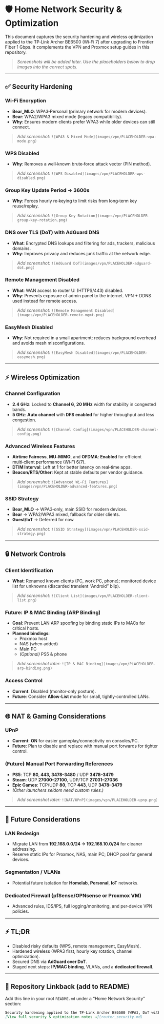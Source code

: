 # 🛡️ Home Network Security & Optimization

This document captures the security hardening and wireless optimization applied to the TP‑Link Archer BE6500 (Wi‑Fi 7) after upgrading to Frontier Fiber 1 Gbps. It complements the VPN and Proxmox setup guides in this repository.

> _Screenshots will be added later. Use the placeholders below to drop images into the correct spots._

---

## ✅ Security Hardening

### Wi‑Fi Encryption
- **Bear_MLO**: WPA3‑Personal (primary network for modern devices).  
- **Bear**: WPA2/WPA3 mixed mode (legacy compatibility).  
- **Why**: Ensures modern clients prefer WPA3 while older devices can still connect.

> _Add screenshot:_ `![WPA3 & Mixed Mode](images/vpn/PLACEHOLDER-wpa-mode.png)`

### WPS Disabled
- **Why**: Removes a well‑known brute‑force attack vector (PIN method).

> _Add screenshot:_ `![WPS Disabled](images/vpn/PLACEHOLDER-wps-disabled.png)`

### Group Key Update Period → 3600s
- **Why**: Forces hourly re‑keying to limit risks from long‑term key reuse/replay.

> _Add screenshot:_ `![Group Key Rotation](images/vpn/PLACEHOLDER-group-key-rotation.png)`

### DNS over TLS (DoT) with AdGuard DNS
- **What**: Encrypted DNS lookups and filtering for ads, trackers, malicious domains.  
- **Why**: Improves privacy and reduces junk traffic at the network edge.

> _Add screenshot:_ `![AdGuard DoT](images/vpn/PLACEHOLDER-adguard-dot.png)`

### Remote Management Disabled
- **What**: WAN access to router UI (HTTPS/443) disabled.  
- **Why**: Prevents exposure of admin panel to the internet. VPN + DDNS used instead for remote access.

> _Add screenshot:_ `![Remote Management Disabled](images/vpn/PLACEHOLDER-remote-mgmt.png)`

### EasyMesh Disabled
- **Why**: Not required in a small apartment; reduces background overhead and avoids mesh misconfigurations.

> _Add screenshot:_ `![EasyMesh Disabled](images/vpn/PLACEHOLDER-easymesh.png)`

---

## ⚡ Wireless Optimization

### Channel Configuration
- **2.4 GHz**: Locked to **Channel 6**, **20 MHz** width for stability in congested bands.  
- **5 GHz**: **Auto channel** with **DFS enabled** for higher throughput and less congestion.

> _Add screenshot:_ `![Channel Config](images/vpn/PLACEHOLDER-channel-config.png)`

### Advanced Wireless Features
- **Airtime Fairness**, **MU‑MIMO**, and **OFDMA**: **Enabled** for efficient multi‑client performance (Wi‑Fi 6/7).  
- **DTIM Interval**: Left at **1** for better latency on real‑time apps.  
- **Beacon/RTS/Other**: Kept at stable defaults per vendor guidance.

> _Add screenshot:_ `![Advanced Wi‑Fi Features](images/vpn/PLACEHOLDER-advanced-features.png)`

### SSID Strategy
- **Bear_MLO** → WPA3‑only, main SSID for modern devices.  
- **Bear** → WPA2/WPA3 mixed, fallback for older clients.  
- **Guest/IoT** → Deferred for now.

> _Add screenshot:_ `![SSID Strategy](images/vpn/PLACEHOLDER-ssid-strategy.png)`

---

## 🔒 Network Controls

### Client Identification
- **What**: Renamed known clients (PC, work PC, phone); monitored device list for unknowns (discarded transient “Android” blip).

> _Add screenshot:_ `![Client List](images/vpn/PLACEHOLDER-client-list.png)`

### Future: IP & MAC Binding (ARP Binding)
- **Goal**: Prevent LAN ARP spoofing by binding static IPs to MACs for critical hosts.  
- **Planned bindings**:  
  - Proxmox host  
  - NAS (when added)  
  - Main PC  
  - *(Optional)* PS5 & phone

> _Add screenshot later:_ `![IP & MAC Binding](images/vpn/PLACEHOLDER-arp-binding.png)`

### Access Control
- **Current**: Disabled (monitor‑only posture).  
- **Future**: Consider **Allow‑List** mode for small, tightly‑controlled LANs.

---

## 🌐 NAT & Gaming Considerations

### UPnP
- **Current**: **ON** for easier gameplay/connectivity on consoles/PC.  
- **Future**: Plan to disable and replace with manual port forwards for tighter control.

### (Future) Manual Port Forwarding References
- **PS5**: TCP **80, 443, 3478–3480** / UDP **3478–3479**  
- **Steam**: UDP **27000–27100**, UDP/TCP **27031–27036**  
- **Epic Games**: TCP/UDP **80**, TCP **443**, UDP **3478–3479**  
- *(Other launchers seldom need custom rules.)*

> _Add screenshot later:_ `![NAT/UPnP](images/vpn/PLACEHOLDER-upnp.png)`

---

## 🚧 Future Considerations

### LAN Redesign
- Migrate LAN from **192.168.0.0/24 → 192.168.10.0/24** for cleaner addressing.  
- Reserve static IPs for Proxmox, NAS, main PC; DHCP pool for general devices.

### Segmentation / VLANs
- Potential future isolation for **Homelab**, **Personal**, **IoT** networks.

### Dedicated Firewall (pfSense/OPNsense or Proxmox VM)
- Advanced rules, IDS/IPS, full logging/monitoring, and per‑device VPN policies.

---

## ⚡ TL;DR
- Disabled risky defaults (WPS, remote management, EasyMesh).  
- Hardened wireless (WPA3 first, hourly key rotation, channel optimization).  
- Secured DNS via **AdGuard over DoT**.  
- Staged next steps: **IP/MAC binding**, VLANs, and a **dedicated firewall**.

---

## 📌 Repository Linkback (add to README)
Add this line in your root `README.md` under a “Home Network Security” section:

```markdown
Security hardening applied to the TP‑Link Archer BE6500 (WPA3, DoT with AdGuard, disabled risky defaults, channel/feature optimization).  
[View full security & optimization notes →](router_security.md)
```
